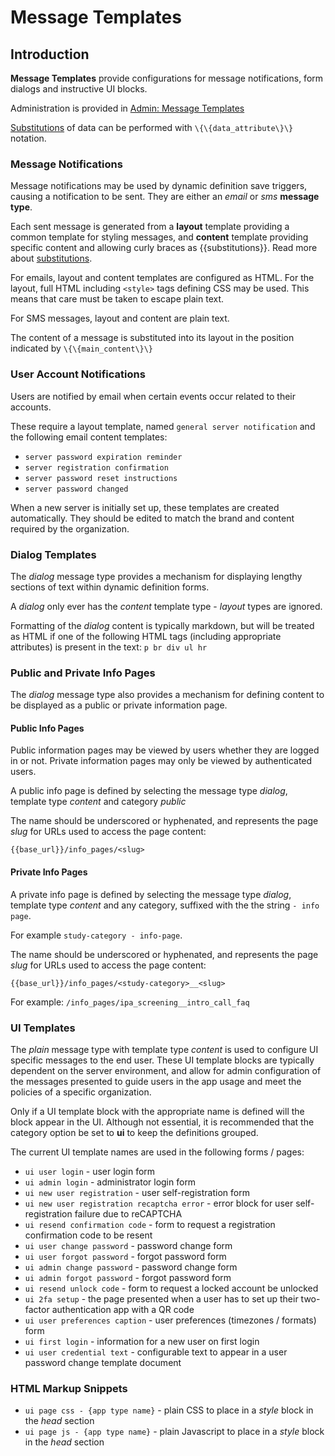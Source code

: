 # Message Templates

## Introduction

**Message Templates** provide configurations for message notifications, form dialogs and instructive UI blocks.

Administration is provided in [Admin: Message Templates](/admin/app_configurations)

[Substitutions](substitutions.md) of data can be performed with `\{\{data_attribute\}\}` notation.

### Message Notifications

Message notifications may be used by dynamic definition save triggers, causing a notification to be sent.
They are either an *email* or *sms* **message type**.

Each sent message is generated from a **layout** template providing a common template for styling messages,
and **content** template providing specific content and allowing curly braces as \{\{substitutions\}\}. Read more about [substitutions](../general/substitutions.md).

For emails, layout and content templates are configured as HTML. For the layout, full HTML including `<style>` tags
defining CSS may be used. This means that care must be taken to escape plain text.

For SMS messages, layout and content are plain text.

The content of a message is substituted into its layout in the position indicated by `\{\{main_content\}\}`

### User Account Notifications

Users are notified by email when certain events occur related to their accounts.

These require a layout template, named `general server notification` and the following email content templates:

- `server password expiration reminder`
- `server registration confirmation`
- `server password reset instructions`
- `server password changed`

When a new server is initially set up, these templates are created automatically. They should be edited to match the brand and content required by the organization.

### Dialog Templates

The *dialog* message type provides a mechanism for displaying lengthy sections of text within dynamic definition forms.

A *dialog* only ever has the *content* template type - *layout* types are ignored.

Formatting of the *dialog* content is typically markdown, but will be treated as HTML if one of the following HTML tags
(including appropriate attributes) is present in the text: `p br div ul hr`

### Public and Private Info Pages

The *dialog* message type also provides a mechanism for defining content to be displayed as a public or private information page.

#### Public Info Pages

Public information pages may be viewed by users whether they are logged in or not. Private information pages may only be viewed by
authenticated users.

A public info page is defined by selecting the message type *dialog*, template type *content* and category *public*

The name should be underscored or hyphenated, and represents the page *slug* for URLs used to access the page content:

`{{base_url}}/info_pages/<slug>`

#### Private Info Pages

A private info page is defined by selecting the message type *dialog*, template type *content* and any category, suffixed with
the the string `- info page`.

For example `study-category - info-page`.

The name should be underscored or hyphenated, and represents the page *slug* for URLs used to access the page content:

`{{base_url}}/info_pages/<study-category>__<slug>`

For example: `/info_pages/ipa_screening__intro_call_faq`

### UI Templates

The *plain* message type with template type *content* is used to configure UI specific messages to the end user. These UI template
blocks are typically dependent on the server environment, and allow for admin configuration of the messages presented to guide
users in the app usage and meet the policies of a specific organization.

Only if a UI template block with the appropriate name is defined will the block appear in the UI. Although not essential, it is
recommended that the category option be set to **ui** to keep the definitions grouped.

The current UI template names are
used in the following forms / pages:

- `ui user login` - user login form
- `ui admin login` - administrator login form
- `ui new user registration` - user self-registration form
- `ui new user registration recaptcha error` - error block for user self-registration failure due to reCAPTCHA
- `ui resend confirmation code` - form to request a registration confirmation code to be resent
- `ui user change password` - password change form
- `ui user forgot password` - forgot password form
- `ui admin change password` - password change form
- `ui admin forgot password` - forgot password form
- `ui resend unlock code` - form to request a locked account be unlocked
- `ui 2fa setup` - the page presented when a user has to set up their two-factor authentication app with a QR code
- `ui user preferences caption` - user preferences (timezones / formats) form
- `ui first login` - information for a new user on first login
- `ui user credential text` - configurable text to appear in a user password change template document

### HTML Markup Snippets

- `ui page css - {app type name}` - plain CSS to place in a *style* block in the *head* section
- `ui page js - {app type name}` - plain Javascript to place in a *style* block in the *head* section
